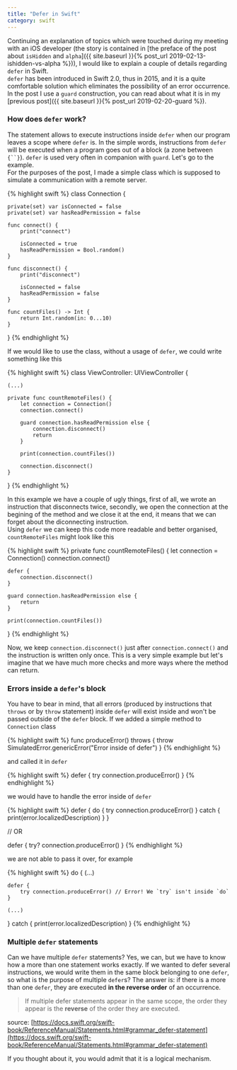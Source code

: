 ```yaml
---
title: "Defer in Swift"
category: swift
---
```

Continuing an explanation of topics which were touched during my meeting with an iOS developer (the story is contained in [the preface of the post about `isHidden` and `alpha`]({{ site.baseurl }}{% post_url 2019-02-13-ishidden-vs-alpha %})), I would like to explain a couple of details regarding `defer` in Swift.  
`defer` has been introduced in Swift 2.0, thus in 2015, and it is a quite comfortable solution which eliminates the possibility of an error occurrence. In the post I use a `guard` construction, you can read about what it is in my [previous post]({{ site.baseurl }}{% post_url 2019-02-20-guard %}).

### How does `defer` work?

The statement allows to execute instructions inside `defer` when our program leaves a scope where `defer` is. In the simple words, instructions from `defer` will be executed when a program goes out of a block (a zone between `{``}`). `defer` is used very often in companion with `guard`. Let's go to the example.  
For the purposes of the post, I made a simple class which is supposed to simulate a communication with a remote server.

{% highlight swift %}
class Connection {
    
    private(set) var isConnected = false
    private(set) var hasReadPermission = false
    
    func connect() {
        print("connect")
        
        isConnected = true
        hasReadPermission = Bool.random()
    }
    
    func disconnect() {
        print("disconnect")
        
        isConnected = false
        hasReadPermission = false
    }
    
    func countFiles() -> Int {
        return Int.random(in: 0...10)
    }
    
}
{% endhighlight %}

If we would like to use the class, without a usage of `defer`, we could write something like this

{% highlight swift %}
class ViewController: UIViewController {

    (...)

    private func countRemoteFiles() {
        let connection = Connection()
        connection.connect()
        
        guard connection.hasReadPermission else {
            connection.disconnect()
            return
        }
        
        print(connection.countFiles())
        
        connection.disconnect()
    }

}
{% endhighlight %}

In this example we have a couple of ugly things, first of all, we wrote an instruction that disconnects twice, secondly, we open the connection at the begining of the method and we close it at the end, it means that we can forget about the diconnecting instruction.    
Using `defer` we can keep this code more readable and better organised, `countRemoteFiles` might look like this

{% highlight swift %}
private func countRemoteFiles() {
    let connection = Connection()
    connection.connect()

    defer {
        connection.disconnect()
    }
    
    guard connection.hasReadPermission else {
        return
    }
    
    print(connection.countFiles())
}
{% endhighlight %}

Now, we keep `connection.disconnect()` just after `connection.connect()` and the instruction is written only once. This is a very simple example but let's imagine that we have much more checks and more ways where the method can return.

### Errors inside a `defer`'s block

You have to bear in mind, that all errors (produced by instructions that `throws` or by `throw` statement) inside `defer` will exist inside and won't be passed outside of the `defer` block. If we added a simple method to `Connection` class

{% highlight swift %}
func produceError() throws {
    throw SimulatedError.genericError("Error inside of defer")
}
{% endhighlight %}

and called it in `defer`

{% highlight swift %}
defer {
    try connection.produceError()
}
{% endhighlight %}

we would have to handle the error inside of `defer`

{% highlight swift %}
defer {
    do {
        try connection.produceError()
    } catch {
        print(error.localizedDescription)
    }
}

// OR

defer {
    try? connection.produceError()
}
{% endhighlight %}

we are not able to pass it over, for example

{% highlight swift %}
do {
    (...)

    defer {
        try connection.produceError() // Error! We `try` isn't inside `do`
    }

    (...)
} catch {
    print(error.localizedDescription)
}
{% endhighlight %}


### Multiple `defer` statements

Can we have multiple `defer` statements? Yes, we can, but we have to know how a more than one statement works exactly. If we wanted to defer several instructions, we would write them in the same block belonging to one `defer`, so what is the purpose of multiple `defer`s? The answer is: if there is a more than one `defer`, they are executed **in the reverse order** of an occurrence.

> If multiple defer statements appear in the same scope, the order they appear is the **reverse** of the order they are executed.

source: [https://docs.swift.org/swift-book/ReferenceManual/Statements.html#grammar_defer-statement](https://docs.swift.org/swift-book/ReferenceManual/Statements.html#grammar_defer-statement)

If you thought about it, you would admit that it is a logical mechanism.
<!-- example, nested defer -->

<!-- linearlity -->